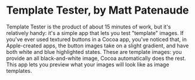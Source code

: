 Template Tester, by Matt Patenaude
==================================
Template Tester is the product of about 15 minutes of work, but it's relatively handy: it's a simple app that lets you test "template" images. If you've ever used textured buttons in a Cocoa app, you've noticed that, in Apple-created apps, the button images take on a slight gradient, and have both white and blue highlighted states. These are template images: you provide an all black-and-white image, Cocoa automatically does the rest. This app lets you preview what your images will look like as image templates.